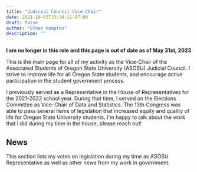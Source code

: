 ```yaml
---
title: "Judicial Council Vice-Chair"
date: 2021-10-03T15:34:11-07:00
draft: false
author: "Ethan Hampton"
description: ""
---
```


**I am no longer in this role and this page is out of date as of May 31st, 2023**

This is the main page for all of my activity as the Vice-Chair of the Associated Students of Oregon State University (ASOSU) Judicial Council. I strive to improve life for all Oregon State students, and encourage active participation in the student government process.

I previously served as a Representative in the House of Representatives for the 2021-2022 school year. During that time, I served on the Elections Committee as Vice-Chair of Data and Statistics. The 13th Congress was able to pass several items of legislation that increased equity and quality of life for Oregon State University students. I'm happy to talk about the work that I did during my time in the house, please reach out!


## News

This section lists my votes on legislation during my time as ASOSU Representative as well as other news from my work in government.